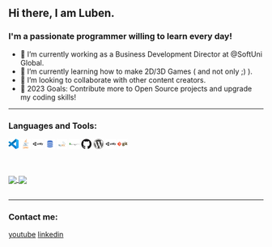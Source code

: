 ## Hi there, I am Luben.

### I'm a passionate programmer willing to learn every day!

- 🔭 I’m currently working as a Business Development Director at @SoftUni Global.
- 🌱 I’m currently learning how to make 2D/3D Games ( and not only ;) ).
- 👯 I’m looking to collaborate with other content creators.
- 🥅 2023 Goals: Contribute more to Open Source projects and upgrade my coding skills!

---

### Languages and Tools:

<code><img height="20" src="https://raw.githubusercontent.com/github/explore/80688e429a7d4ef2fca1e82350fe8e3517d3494d/topics/visual-studio-code/visual-studio-code.png"></code>
<code><img height="20" src="https://raw.githubusercontent.com/github/explore/80688e429a7d4ef2fca1e82350fe8e3517d3494d/topics/java/java.png"></code>
<code><img height="20" src="https://raw.githubusercontent.com/github/explore/80688e429a7d4ef2fca1e82350fe8e3517d3494d/topics/unity/unity.png"></code>
<code><img height="20" src="https://raw.githubusercontent.com/github/explore/80688e429a7d4ef2fca1e82350fe8e3517d3494d/topics/sql/sql.png"></code>
<code><img height="20" src="https://raw.githubusercontent.com/github/explore/80688e429a7d4ef2fca1e82350fe8e3517d3494d/topics/mysql/mysql.png"></code>
<code><img height="20" src="https://raw.githubusercontent.com/github/explore/80688e429a7d4ef2fca1e82350fe8e3517d3494d/topics/mongodb/mongodb.png"></code>
<code><img height="20" src="https://raw.githubusercontent.com/github/explore/78df643247d429f6cc873026c0622819ad797942/topics/github/github.png"></code>
<code><img height="20" src="https://raw.githubusercontent.com/github/explore/80688e429a7d4ef2fca1e82350fe8e3517d3494d/topics/wordpress/wordpress.png"></code>
<code><img height="20" src="https://raw.githubusercontent.com/github/explore/80688e429a7d4ef2fca1e82350fe8e3517d3494d/topics/unity/unity.png"></code>
<code><img height="20" src="https://raw.githubusercontent.com/github/explore/80688e429a7d4ef2fca1e82350fe8e3517d3494d/topics/git/git.png"></code>

<br>
<br>

<a href="#">
  <img align="center" src="https://github-readme-stats.vercel.app/api?username=Moonriderx&hide=stars,issues&show_icons=true&bg_color=DEG,E66445,914E95&title_color=ffffff&icon_color=ffffff&text_color=ffffff&hide_border=true&count_private=true&cache_seconds=1800" />
</a>
<a href="#">
  <img align="center" src="https://github-readme-stats.vercel.app/api/top-langs/?username=Moonriderx&layout=compact&bg_color=DEG,65EFAA,0250C5&title_color=ffffff&icon_color=ffffff&text_color=ffffff&hide_border=true" />
</a>

</br>
</br>

---


### Contact me:

[youtube](https://youtube.com/channel/UCeK0PaY9XMLbru-dHuyrBew)
[linkedin](https://linkedin.com/in/luben-lubenov/)
